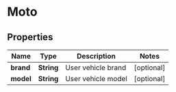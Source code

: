 
# Moto

## Properties
Name | Type | Description | Notes
------------ | ------------- | ------------- | -------------
**brand** | **String** | User vehicle brand |  [optional]
**model** | **String** | User vehicle model |  [optional]



